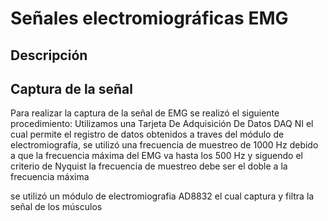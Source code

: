 # Señales electromiográficas EMG
## Descripción 
## Captura de la señal 
Para realizar la captura de la señal de EMG se realizó el siguiente procedimiento:
Utilizamos una Tarjeta De Adquisición De Datos DAQ NI el cual permite el registro de datos obtenidos a traves del módulo de electromiografía, se utilizó una frecuencia de muestreo de 1000 Hz debido a que la frecuencia máxima del EMG va hasta los 500 Hz y siguendo el criterio de Nyquist la frecuencia de muestreo debe ser el doble a la frecuencia máxima 




se utilizó un módulo de electromiografia AD8832 el cual captura y filtra la señal de los músculos 
 
